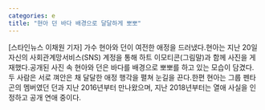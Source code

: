 ```yaml
---
categories: e
title: "현아 던 바다 배경으로 달달하게 뽀뽀"
---
```

[스타인뉴스 이채원 기자] 가수 현아와 던이 여전한 애정을 드러냈다.현아는 지난 20일 자신의 사회관계망서비스(SNS) 계정을 통해 하트 이모티콘(그림말)과 함께 사진을 게재했다.공개된 사진 속 현아와 던은 바다를 배경으로 뽀뽀를 하고 있는 모습이 담겼다. 두 사람은 서로 껴안은 채 달달한 애정 행각을 펼쳐 눈길을 끈다.한편 현아는 그룹 펜타곤의 멤버였던 던과 지난 2016년부터 만나왔으며, 지난 2018년부터는 열애 사실을 인정하고 공개 연애 중이다.